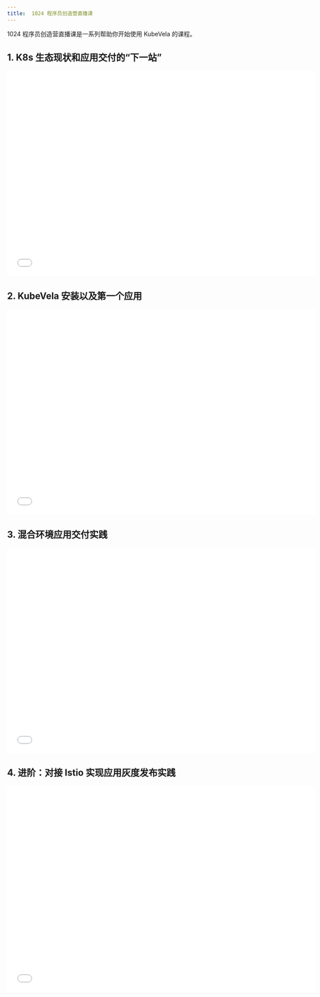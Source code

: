 ```yaml
---
title:  1024 程序员创造营直播课
---
```


1024 程序员创造营直播课是一系列帮助你开始使用 KubeVela 的课程。

## 1. K8s 生态现状和应用交付的“下一站”

<iframe height="480" width="720" src="//player.bilibili.com/player.html?aid=293837622&bvid=BV1SF411e76U&cid=432099202&page=1&high_quality=1" scrolling="no" border="0" frameborder="no" framespacing="0" allowfullscreen="true"> </iframe>

## 2. KubeVela 安装以及第一个应用

<iframe height="480" width="720" src="//player.bilibili.com/player.html?aid=378847601&bvid=BV12f4y1M7NP&cid=432100637&page=1&high_quality=1" scrolling="no" border="0" frameborder="no" framespacing="0" allowfullscreen="true"> </iframe>

## 3. 混合环境应用交付实践

<iframe height="480" width="720" src="//player.bilibili.com/player.html?aid=676288335&bvid=BV1uU4y1c7MM&cid=432635686&page=1&high_quality=1" scrolling="no" border="0" frameborder="no" framespacing="0" allowfullscreen="true"> </iframe>

## 4. 进阶：对接 Istio 实现应用灰度发布实践

<iframe height="480" width="720" src="//player.bilibili.com/player.html?aid=933940688&bvid=BV1HT4y1d7yx&cid=435773793&page=1&high_quality=1" scrolling="no" border="0" frameborder="no" framespacing="0" allowfullscreen="true"> </iframe>